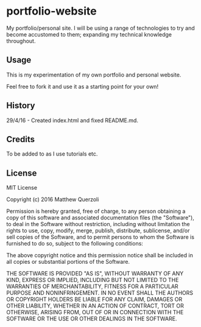 # portfolio-website

My portfolio/personal site. I will be using a range of technologies to try and become accustomed to them; expanding my technical knowledge throughout.

## Usage

This is my experimentation of my own portfolio and personal website.

Feel free to fork it and use it as a starting point for your own!

## History

29/4/16 - Created index.html and fixed README.md.

## Credits

To be added to as I use tutorials etc.

## License

MIT License

Copyright (c) 2016 Matthew Querzoli

Permission is hereby granted, free of charge, to any person obtaining a copy
of this software and associated documentation files (the "Software"), to deal
in the Software without restriction, including without limitation the rights
to use, copy, modify, merge, publish, distribute, sublicense, and/or sell
copies of the Software, and to permit persons to whom the Software is
furnished to do so, subject to the following conditions:

The above copyright notice and this permission notice shall be included in all
copies or substantial portions of the Software.

THE SOFTWARE IS PROVIDED "AS IS", WITHOUT WARRANTY OF ANY KIND, EXPRESS OR
IMPLIED, INCLUDING BUT NOT LIMITED TO THE WARRANTIES OF MERCHANTABILITY,
FITNESS FOR A PARTICULAR PURPOSE AND NONINFRINGEMENT. IN NO EVENT SHALL THE
AUTHORS OR COPYRIGHT HOLDERS BE LIABLE FOR ANY CLAIM, DAMAGES OR OTHER
LIABILITY, WHETHER IN AN ACTION OF CONTRACT, TORT OR OTHERWISE, ARISING FROM,
OUT OF OR IN CONNECTION WITH THE SOFTWARE OR THE USE OR OTHER DEALINGS IN THE
SOFTWARE.

